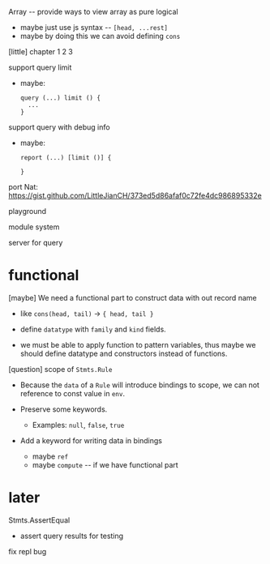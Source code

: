 Array -- provide ways to view array as pure logical

- maybe just use js syntax -- `[head, ...rest]`
- maybe by doing this we can avoid defining `cons`


[little] chapter 1 2 3

support query limit

- maybe:

  ```
  query (...) limit () {
    ...
  }
  ```

support query with debug info

- maybe:

  ```
  report (...) [limit ()] {

  }
  ```

port Nat: https://gist.github.com/LittleJianCH/373ed5d86afaf0c72fe4dc986895332e


playground

module system

server for query

# functional

[maybe] We need a functional part to construct data with out record name

- like `cons(head, tail)` -> `{ head, tail }`

- define `datatype` with `family` and `kind` fields.

- we must be able to apply function to pattern variables,
  thus maybe we should define datatype and constructors instead of functions.

[question] scope of `Stmts.Rule`

- Because the `data` of a `Rule` will introduce bindings to scope,
  we can not reference to const value in `env`.

- Preserve some keywords.

  - Examples: `null`, `false`, `true`

- Add a keyword for writing data in bindings

  - maybe `ref`
  - maybe `compute` -- if we have functional part

# later

Stmts.AssertEqual

- assert query results for testing

fix repl bug
